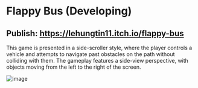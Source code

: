 # Flappy Bus (Developing)

## Publish: https://lehungtin11.itch.io/flappy-bus

This game is presented in a side-scroller style, where the player controls a vehicle and attempts to navigate past obstacles on the path without colliding with them. The gameplay features a side-view perspective, with objects moving from the left to the right of the screen.

![image](https://github.com/lehungtin11/flappy-bus/assets/104882851/16bdca15-1157-4c85-acd5-221c76c2782f)




